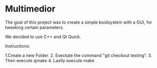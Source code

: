 Multimedior
===========

The goal of this project was to create a simple boidsystem with a GUI, for tweaking certain parameters.

We decided to use C++ and Qt Quick.

Instructions:

1.Create a new Folder.
2. Exectute the command "git checkout testing".
3. Then execute qmake
4. Lastly execute make
